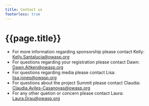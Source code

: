 ```yaml
---
title: Contact us
footerless: true
---
```


# {{page.title}}

* For more information regarding sponsorship please contact Kelly:  [Kelly.Santalucia@owasp.org](mailto:kelly.Santalucia@owasp.org)
* For questions regarding your registration please contact Dawn: [Dawn.Aitken@owasp.org](mailto:dawn.aitken@owasp.org)
* For questions regarding media please contact Lisa: [lisa.jones@owasp.org](mailto:lisa.jones@owasp.org)
* For questions about the project Summit please contact Claudia: [Claudia.Aviles-Casanovas@owasp.org](mailto:Claudia.Aviles-Casanovas@owasp.org)
* For any other quetion or concern please contact Laura: [Laura.Grau@owasp.org](mailto:laura.grau@owasp.org)